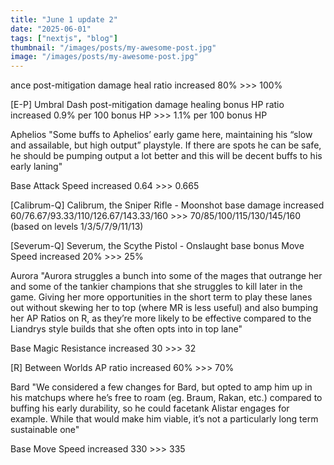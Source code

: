 ```yaml
---
title: "June 1 update 2"
date: "2025-06-01"
tags: ["nextjs", "blog"]
thumbnail: "/images/posts/my-awesome-post.jpg"
image: "/images/posts/my-awesome-post.jpg"
---
```


ance post-mitigation damage heal ratio increased 80% >>> 100%

[E-P] Umbral Dash post-mitigation damage healing bonus HP ratio increased 0.9% per 100 bonus HP >>> 1.1% per 100 bonus HP

Aphelios
"Some buffs to Aphelios’ early game here, maintaining his “slow and assailable, but high output” playstyle. If there are spots he can be safe, he should be pumping output a lot better and this will be decent buffs to his early laning"

Base Attack Speed increased 0.64 >>> 0.665

[Calibrum-Q] Calibrum, the Sniper Rifle - Moonshot base damage increased 60/76.67/93.33/110/126.67/143.33/160 >>> 70/85/100/115/130/145/160 (based on levels 1/3/5/7/9/11/13)

[Severum-Q] Severum, the Scythe Pistol - Onslaught base bonus Move Speed increased 20% >>> 25%

Aurora
"Aurora struggles a bunch into some of the mages that outrange her and some of the tankier champions that she struggles to kill later in the game. Giving her more opportunities in the short term to play these lanes out without skewing her to top (where MR is less useful) and also bumping her AP Ratios on R, as they’re more likely to be effective compared to the Liandrys style builds that she often opts into in top lane"

Base Magic Resistance increased 30 >>> 32

[R] Between Worlds AP ratio increased 60% >>> 70%

Bard
"We considered a few changes for Bard, but opted to amp him up in his matchups where he’s free to roam (eg. Braum, Rakan, etc.) compared to buffing his early durability, so he could facetank Alistar engages for example. While that would make him viable, it’s not a particularly long term sustainable one"

Base Move Speed increased 330 >>> 335
